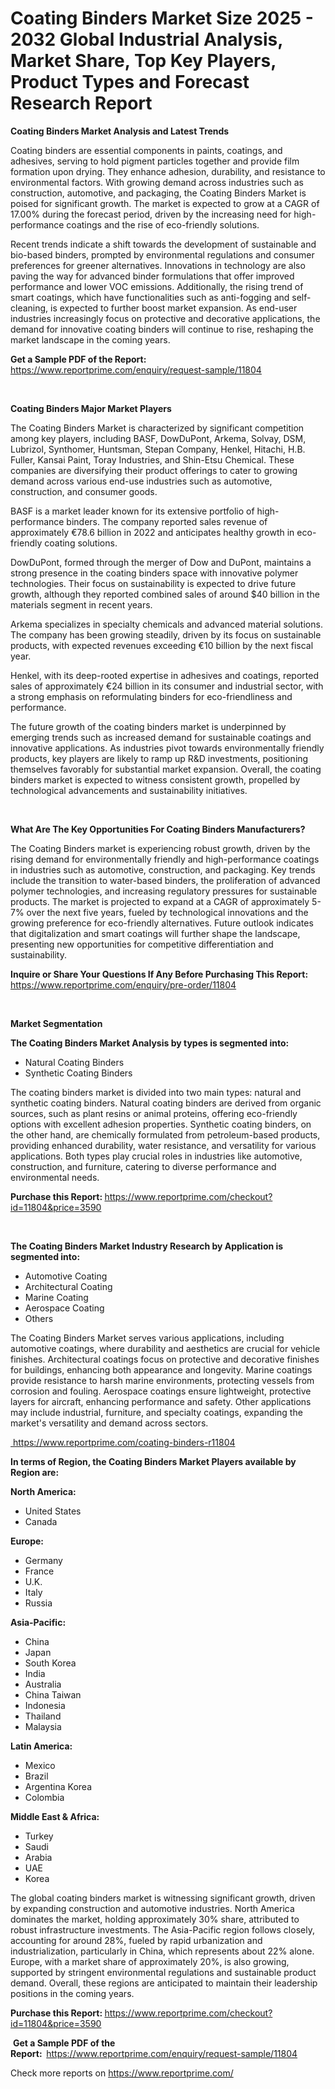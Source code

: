 <p><h1>Coating Binders Market Size 2025 - 2032 Global Industrial Analysis, Market Share, Top Key Players, Product Types and Forecast Research Report</h1></p><p><strong>Coating Binders Market Analysis and Latest Trends</strong></p>
<p><p>Coating binders are essential components in paints, coatings, and adhesives, serving to hold pigment particles together and provide film formation upon drying. They enhance adhesion, durability, and resistance to environmental factors. With growing demand across industries such as construction, automotive, and packaging, the Coating Binders Market is poised for significant growth. The market is expected to grow at a CAGR of 17.00% during the forecast period, driven by the increasing need for high-performance coatings and the rise of eco-friendly solutions.</p><p>Recent trends indicate a shift towards the development of sustainable and bio-based binders, prompted by environmental regulations and consumer preferences for greener alternatives. Innovations in technology are also paving the way for advanced binder formulations that offer improved performance and lower VOC emissions. Additionally, the rising trend of smart coatings, which have functionalities such as anti-fogging and self-cleaning, is expected to further boost market expansion. As end-user industries increasingly focus on protective and decorative applications, the demand for innovative coating binders will continue to rise, reshaping the market landscape in the coming years.</p></p>
<p><strong>Get a Sample PDF of the Report:&nbsp;</strong> <a href="https://www.reportprime.com/enquiry/request-sample/11804?utm_campaign=2242&utm_medium=2&utm_source=Github&utm_content=ia&utm_term=17032025&utm_id=coating-binders">https://www.reportprime.com/enquiry/request-sample/11804</a></p>
<p>&nbsp;</p>
<p><strong>Coating Binders Major Market Players</strong></p>
<p><p>The Coating Binders Market is characterized by significant competition among key players, including BASF, DowDuPont, Arkema, Solvay, DSM, Lubrizol, Synthomer, Huntsman, Stepan Company, Henkel, Hitachi, H.B. Fuller, Kansai Paint, Toray Industries, and Shin-Etsu Chemical. These companies are diversifying their product offerings to cater to growing demand across various end-use industries such as automotive, construction, and consumer goods.</p><p>BASF is a market leader known for its extensive portfolio of high-performance binders. The company reported sales revenue of approximately €78.6 billion in 2022 and anticipates healthy growth in eco-friendly coating solutions.</p><p>DowDuPont, formed through the merger of Dow and DuPont, maintains a strong presence in the coating binders space with innovative polymer technologies. Their focus on sustainability is expected to drive future growth, although they reported combined sales of around $40 billion in the materials segment in recent years.</p><p>Arkema specializes in specialty chemicals and advanced material solutions. The company has been growing steadily, driven by its focus on sustainable products, with expected revenues exceeding €10 billion by the next fiscal year.</p><p>Henkel, with its deep-rooted expertise in adhesives and coatings, reported sales of approximately €24 billion in its consumer and industrial sector, with a strong emphasis on reformulating binders for eco-friendliness and performance.</p><p>The future growth of the coating binders market is underpinned by emerging trends such as increased demand for sustainable coatings and innovative applications. As industries pivot towards environmentally friendly products, key players are likely to ramp up R&D investments, positioning themselves favorably for substantial market expansion. Overall, the coating binders market is expected to witness consistent growth, propelled by technological advancements and sustainability initiatives.</p></p>
<p>&nbsp;</p>
<p><strong>What Are The Key Opportunities For Coating Binders Manufacturers?</strong></p>
<p><p>The Coating Binders market is experiencing robust growth, driven by the rising demand for environmentally friendly and high-performance coatings in industries such as automotive, construction, and packaging. Key trends include the transition to water-based binders, the proliferation of advanced polymer technologies, and increasing regulatory pressures for sustainable products. The market is projected to expand at a CAGR of approximately 5-7% over the next five years, fueled by technological innovations and the growing preference for eco-friendly alternatives. Future outlook indicates that digitalization and smart coatings will further shape the landscape, presenting new opportunities for competitive differentiation and sustainability.</p></p>
<p><strong>Inquire or Share Your Questions If Any Before Purchasing This Report:</strong> <a href="https://www.reportprime.com/enquiry/pre-order/11804?utm_campaign=2242&utm_medium=2&utm_source=Github&utm_content=ia&utm_term=17032025&utm_id=coating-binders">https://www.reportprime.com/enquiry/pre-order/11804</a></p>
<p>&nbsp;</p>
<p><strong>Market Segmentation</strong></p>
<p><strong>The Coating Binders Market Analysis by types is segmented into:</strong></p>
<p><ul><li>Natural Coating Binders</li><li>Synthetic Coating Binders</li></ul></p>
<p><p>The coating binders market is divided into two main types: natural and synthetic coating binders. Natural coating binders are derived from organic sources, such as plant resins or animal proteins, offering eco-friendly options with excellent adhesion properties. Synthetic coating binders, on the other hand, are chemically formulated from petroleum-based products, providing enhanced durability, water resistance, and versatility for various applications. Both types play crucial roles in industries like automotive, construction, and furniture, catering to diverse performance and environmental needs.</p></p>
<p><strong>Purchase this Report:&nbsp;</strong><a href="https://www.reportprime.com/checkout?id=11804&price=3590&utm_campaign=2242&utm_medium=2&utm_source=Github&utm_content=ia&utm_term=17032025&utm_id=coating-binders">https://www.reportprime.com/checkout?id=11804&price=3590</a></p>
<p>&nbsp;</p>
<p><strong>The Coating Binders Market Industry Research by Application is segmented into:</strong></p>
<p><ul><li>Automotive Coating</li><li>Architectural Coating</li><li>Marine Coating</li><li>Aerospace Coating</li><li>Others</li></ul></p>
<p><p>The Coating Binders Market serves various applications, including automotive coatings, where durability and aesthetics are crucial for vehicle finishes. Architectural coatings focus on protective and decorative finishes for buildings, enhancing both appearance and longevity. Marine coatings provide resistance to harsh marine environments, protecting vessels from corrosion and fouling. Aerospace coatings ensure lightweight, protective layers for aircraft, enhancing performance and safety. Other applications may include industrial, furniture, and specialty coatings, expanding the market's versatility and demand across sectors.</p></p>
<p><a href="https://www.reportprime.com/coating-binders-r11804?utm_campaign=2242&utm_medium=2&utm_source=Github&utm_content=ia&utm_term=17032025&utm_id=coating-binders">&nbsp;https://www.reportprime.com/coating-binders-r11804</a></p>
<p><strong>In terms of Region, the Coating Binders Market Players available by Region are:</strong></p>
<p>
    <p> <strong> North America: </strong>
        <ul>
            <li>United States</li>
            <li>Canada</li>
        </ul>
        </p> 
    <p> <strong> Europe: </strong>
        <ul>
            <li>Germany</li>
            <li>France</li>
            <li>U.K.</li>
            <li>Italy</li>
            <li>Russia</li>
        </ul>
        </p> 
    <p> <strong> Asia-Pacific: </strong>
        <ul>
            <li>China</li>
            <li>Japan</li>
            <li>South Korea</li>
            <li>India</li>
            <li>Australia</li>
            <li>China Taiwan</li>
            <li>Indonesia</li>
            <li>Thailand</li>
            <li>Malaysia</li>
        </ul>
        </p> 
    <p> <strong> Latin America: </strong>
        <ul>
            <li>Mexico</li>
            <li>Brazil</li>
            <li>Argentina Korea</li>
            <li>Colombia</li>
        </ul>
        </p> 
    <p> <strong> Middle East & Africa: </strong>
        <ul>
            <li>Turkey</li>
            <li>Saudi</li>
            <li>Arabia</li>
            <li>UAE</li>
            <li>Korea</li>
        </ul>
    </p>
    </p>
<p><p>The global coating binders market is witnessing significant growth, driven by expanding construction and automotive industries. North America dominates the market, holding approximately 30% share, attributed to robust infrastructure investments. The Asia-Pacific region follows closely, accounting for around 28%, fueled by rapid urbanization and industrialization, particularly in China, which represents about 22% alone. Europe, with a market share of approximately 20%, is also growing, supported by stringent environmental regulations and sustainable product demand. Overall, these regions are anticipated to maintain their leadership positions in the coming years.</p></p>
<p><strong>Purchase this Report: </strong><a href="https://www.reportprime.com/checkout?id=11804&price=3590&utm_campaign=2242&utm_medium=2&utm_source=Github&utm_content=ia&utm_term=17032025&utm_id=coating-binders">https://www.reportprime.com/checkout?id=11804&price=3590</a></p>
<p>&nbsp;<strong>Get a Sample PDF of the Report:&nbsp;&nbsp;</strong><a href="https://www.reportprime.com/enquiry/request-sample/11804?utm_campaign=2242&utm_medium=2&utm_source=Github&utm_content=ia&utm_term=17032025&utm_id=coating-binders">https://www.reportprime.com/enquiry/request-sample/11804</a></p>
<p><strong></strong></p>
<p>Check more reports on <a href="https://www.reportprime.com/?utm_campaign=2242&utm_medium=2&utm_source=Github&utm_content=ia&utm_term=17032025&utm_id=coating-binders">https://www.reportprime.com/</a></p>